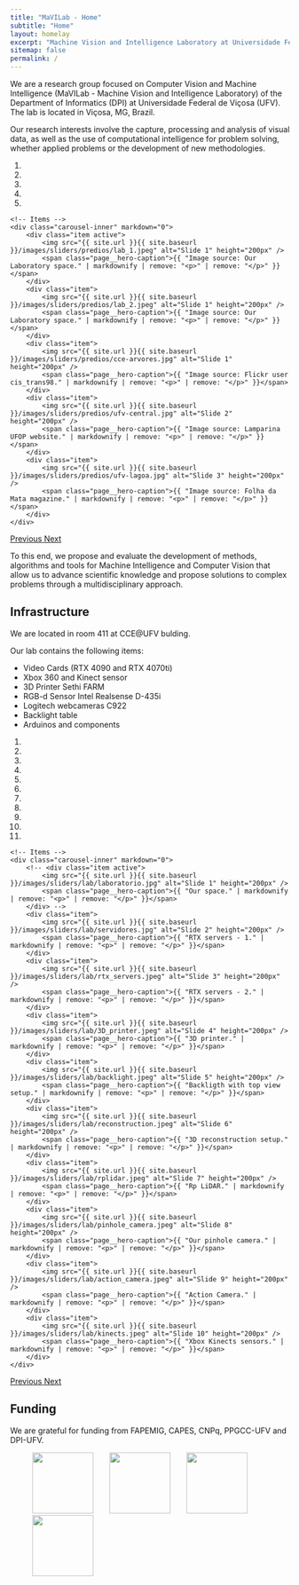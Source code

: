 ```yaml
---
title: "MaVILab - Home"
subtitle: "Home"
layout: homelay
excerpt: "Machine Vision and Intelligence Laboratory at Universidade Federal de Viçosa."
sitemap: false
permalink: /
---
```


We are a research group focused on Computer Vision and Machine Intelligence (MaVILab - Machine Vision and Intelligence Laboratory) of the Department of Informatics (DPI) at Universidade Federal de Viçosa (UFV). The lab is located in Viçosa, MG, Brazil.  

Our research interests involve the capture, processing and analysis of visual data, as well as the use of computational intelligence for problem solving, whether applied problems or the development of new methodologies.  

<div markdown="0" id="carousel" class="carousel slide" data-ride="carousel" data-interval="4000" data-pause="hover" >
    <!-- Menu -->
    <ol class="carousel-indicators">
        <li data-target="#carousel" data-slide-to="0" class="active"></li>
        <li data-target="#carousel" data-slide-to="1"></li>
        <li data-target="#carousel" data-slide-to="2"></li>
        <li data-target="#carousel" data-slide-to="3"></li>
        <li data-target="#carousel" data-slide-to="4"></li>
    </ol>

    <!-- Items -->
    <div class="carousel-inner" markdown="0">
        <div class="item active">
            <img src="{{ site.url }}{{ site.baseurl }}/images/sliders/predios/lab_1.jpeg" alt="Slide 1" height="200px" />
            <span class="page__hero-caption">{{ "Image source: Our Laboratory space." | markdownify | remove: "<p>" | remove: "</p>" }}</span>
        </div>
        <div class="item">
            <img src="{{ site.url }}{{ site.baseurl }}/images/sliders/predios/lab_2.jpeg" alt="Slide 1" height="200px" />
            <span class="page__hero-caption">{{ "Image source: Our Laboratory space." | markdownify | remove: "<p>" | remove: "</p>" }}</span>
        </div>
        <div class="item">
            <img src="{{ site.url }}{{ site.baseurl }}/images/sliders/predios/cce-arvores.jpg" alt="Slide 1" height="200px" />
            <span class="page__hero-caption">{{ "Image source: Flickr user cis_trans98." | markdownify | remove: "<p>" | remove: "</p>" }}</span>
        </div>
        <div class="item">
            <img src="{{ site.url }}{{ site.baseurl }}/images/sliders/predios/ufv-central.jpg" alt="Slide 2" height="200px" />
            <span class="page__hero-caption">{{ "Image source: Lamparina UFOP website." | markdownify | remove: "<p>" | remove: "</p>" }}</span>
        </div>
        <div class="item">
            <img src="{{ site.url }}{{ site.baseurl }}/images/sliders/predios/ufv-lagoa.jpg" alt="Slide 3" height="200px" />
            <span class="page__hero-caption">{{ "Image source: Folha da Mata magazine." | markdownify | remove: "<p>" | remove: "</p>" }}</span>
        </div>
    </div>
  <a class="left carousel-control" href="#carousel" role="button" data-slide="prev">
    <span class="glyphicon glyphicon-chevron-left" aria-hidden="true"></span>
    <span class="sr-only">Previous</span>
  </a>
  <a class="right carousel-control" href="#carousel" role="button" data-slide="next">
    <span class="glyphicon glyphicon-chevron-right" aria-hidden="true"></span>
    <span class="sr-only">Next</span>
  </a>
</div>

To this end, we propose and evaluate the development of methods, algorithms and tools for Machine Intelligence and Computer Vision that allow us to advance scientific knowledge and propose solutions to complex problems through a multidisciplinary approach.

## Infrastructure

We are located in room 411 at CCE@UFV bulding.  


Our lab contains the following items:  
- Video Cards (RTX 4090 and RTX 4070ti)  
- Xbox 360 and Kinect sensor  
- 3D Printer Sethi FARM  
- RGB-d Sensor Intel Realsense D-435i  
- Logitech webcameras C922  
- Backlight table  
- Arduinos and components

<div markdown="0" id="carousel1" class="carousel slide" data-ride="carousel1" data-interval="4000" data-pause="hover" >
    <!-- Menu -->
    <ol class="carousel-indicators">
        <li data-target="#carousel1" data-slide-to="0" class="active"></li>
        <li data-target="#carousel1" data-slide-to="1"></li>
        <li data-target="#carousel1" data-slide-to="2"></li>
        <li data-target="#carousel1" data-slide-to="3"></li>
        <li data-target="#carousel1" data-slide-to="4"></li>
        <li data-target="#carousel1" data-slide-to="5"></li>
        <li data-target="#carousel1" data-slide-to="6"></li>
        <li data-target="#carousel1" data-slide-to="7"></li>
        <li data-target="#carousel1" data-slide-to="8"></li>
        <li data-target="#carousel1" data-slide-to="9"></li>
        <li data-target="#carousel1" data-slide-to="10"></li>
    </ol>

    <!-- Items -->
    <div class="carousel-inner" markdown="0">
        <!-- <div class="item active">
            <img src="{{ site.url }}{{ site.baseurl }}/images/sliders/lab/laboratorio.jpg" alt="Slide 1" height="200px" />
            <span class="page__hero-caption">{{ "Our space." | markdownify | remove: "<p>" | remove: "</p>" }}</span>
        </div> -->
        <div class="item">
            <img src="{{ site.url }}{{ site.baseurl }}/images/sliders/lab/servidores.jpg" alt="Slide 2" height="200px" />
            <span class="page__hero-caption">{{ "RTX servers - 1." | markdownify | remove: "<p>" | remove: "</p>" }}</span>
        </div>
        <div class="item">
            <img src="{{ site.url }}{{ site.baseurl }}/images/sliders/lab/rtx_servers.jpeg" alt="Slide 3" height="200px" />
            <span class="page__hero-caption">{{ "RTX servers - 2." | markdownify | remove: "<p>" | remove: "</p>" }}</span>
        </div>
        <div class="item">
            <img src="{{ site.url }}{{ site.baseurl }}/images/sliders/lab/3D_printer.jpeg" alt="Slide 4" height="200px" />
            <span class="page__hero-caption">{{ "3D printer." | markdownify | remove: "<p>" | remove: "</p>" }}</span>
        </div>
        <div class="item">
            <img src="{{ site.url }}{{ site.baseurl }}/images/sliders/lab/backlight.jpeg" alt="Slide 5" height="200px" />
            <span class="page__hero-caption">{{ "Backligth with top view setup." | markdownify | remove: "<p>" | remove: "</p>" }}</span>
        </div>
        <div class="item">
            <img src="{{ site.url }}{{ site.baseurl }}/images/sliders/lab/reconstruction.jpeg" alt="Slide 6" height="200px" />
            <span class="page__hero-caption">{{ "3D reconstruction setup." | markdownify | remove: "<p>" | remove: "</p>" }}</span>
        </div>
        <div class="item">
            <img src="{{ site.url }}{{ site.baseurl }}/images/sliders/lab/rplidar.jpeg" alt="Slide 7" height="200px" />
            <span class="page__hero-caption">{{ "Rp LiDAR." | markdownify | remove: "<p>" | remove: "</p>" }}</span>
        </div>
        <div class="item">
            <img src="{{ site.url }}{{ site.baseurl }}/images/sliders/lab/pinhole_camera.jpeg" alt="Slide 8" height="200px" />
            <span class="page__hero-caption">{{ "Our pinhole camera." | markdownify | remove: "<p>" | remove: "</p>" }}</span>
        </div>
        <div class="item">
            <img src="{{ site.url }}{{ site.baseurl }}/images/sliders/lab/action_camera.jpeg" alt="Slide 9" height="200px" />
            <span class="page__hero-caption">{{ "Action Camera." | markdownify | remove: "<p>" | remove: "</p>" }}</span>
        </div>
        <div class="item">
            <img src="{{ site.url }}{{ site.baseurl }}/images/sliders/lab/kinects.jpeg" alt="Slide 10" height="200px" />
            <span class="page__hero-caption">{{ "Xbox Kinects sensors." | markdownify | remove: "<p>" | remove: "</p>" }}</span>
        </div>
    </div>
  <a class="left carousel-control" href="#carousel1" role="button" data-slide="prev">
    <span class="glyphicon glyphicon-chevron-left" aria-hidden="true"></span>
    <span class="sr-only">Previous</span>
  </a>
  <a class="right carousel-control" href="#carousel1" role="button" data-slide="next">
    <span class="glyphicon glyphicon-chevron-right" aria-hidden="true"></span>
    <span class="sr-only">Next</span>
  </a>
</div>

## Funding

We are grateful for funding from FAPEMIG, CAPES, CNPq, PPGCC-UFV and DPI-UFV.

<figure class="fourth">
  <img src="{{ site.url }}{{ site.baseurl }}/images/logopic/fapemig.jpg" style="width: 110px; margin-right:25px" /> 
  <img src="{{ site.url }}{{ site.baseurl }}/images/logopic/capes.png" style="width: 110px; margin-right:25px" /> 
  <img src="{{ site.url }}{{ site.baseurl }}/images/logopic/cnpq.png" style="width: 110px; margin-right:25px" /> 
  <img src="{{ site.url }}{{ site.baseurl }}/images/logopic/dpi.jpg" style="width: 110px;" />
</figure>
